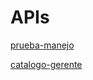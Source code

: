 # APIs

[prueba-manejo](APIs%20e10aff3c50d44cea902a66f24d4a02bf/prueba-manejo%207d1946917687450288577e6c0aeaf7bf.md)

[catalogo-gerente](APIs%20e10aff3c50d44cea902a66f24d4a02bf/catalogo-gerente%2013fe61ffd4954a0092a7fb5449accc40.md)